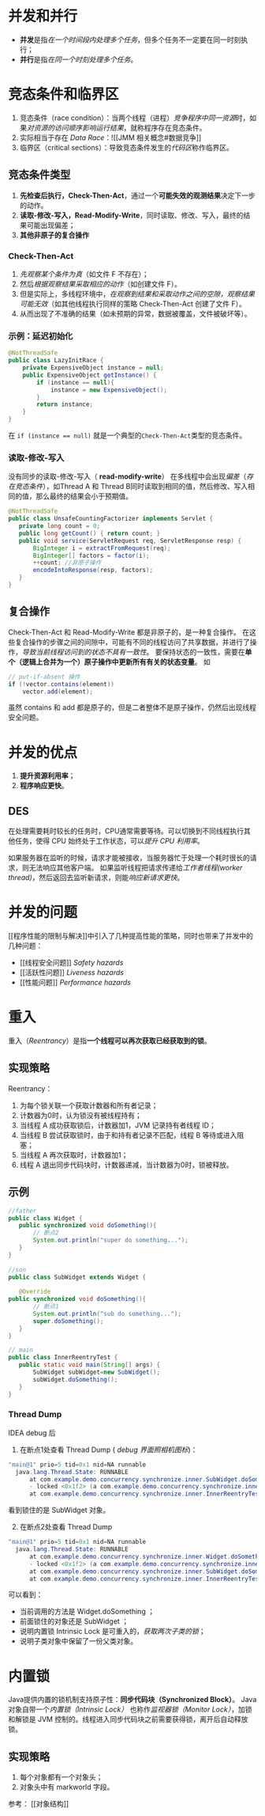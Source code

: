 # 并发和并行
- **并发**是指*在一个时间段内处理多个任务*，但多个任务不一定要在同一时刻执行；
- **并行**是指*在同一个时刻处理多个任务*。

# 竞态条件和临界区
1. 竞态条件（race condition）：当两个线程（进程）*竞争程序中同一资源*时，如果*对资源的访问顺序影响运行结果*，就称程序存在竞态条件。
2. 实际相当于存在 *Data Race*：![[JMM 相关概念#数据竞争]]
3. 临界区（critical sections）：导致竞态条件发生的*代码区*称作临界区。


## 竞态条件类型
1. **先检查后执行，Check-Then-Act**，通过一个**可能失效的观测结果**决定下一步的动作。
2. **读取-修改-写入，Read-Modify-Write**，同时读取、修改、写入，最终的结果可能出现偏差；
3. **其他非原子的复合操作**

### Check-Then-Act
1. *先观察某个条件为真*（如文件 F 不存在）；
2. 然后*根据观察结果采取相应的动作*（如创建文件 F）。
3. 但是实际上，多线程环境中，*在观察到结果和采取动作之间的空隙，观察结果可能无效*（如其他线程执行同样的策略 Check-Then-Act 创建了文件 F）。
4. 从而出现了不准确的结果（如未预期的异常，数据被覆盖，文件被破坏等）。
  

### 示例：延迟初始化
```java
@NotThreadSafe
public class LazyInitRace {
	private ExpensiveObject instance = null;
	public ExpensiveObject getInstance() {
		if (instance == null){
			instance = new ExpensiveObject();
		}
		return instance;
	}
}
```

在 `if (instance == null)` 就是一个典型的`Check-Then-Act`类型的竞态条件。

### 读取-修改-写入
没有同步的读取-修改-写入（ **read-modify-write**） 在多线程中会出现*偏差*（*存在竞态条件*），如Thread A 和 Thread B同时读取到相同的值，然后修改、写入相同的值，那么最终的结果会小于预期值。
 
 ```java
 @NotThreadSafe
public class UnsafeCountingFactorizer implements Servlet {
	private long count = 0;
	public long getCount() { return count; }
	public void service(ServletRequest req, ServletResponse resp) {
		BigInteger i = extractFromRequest(req);
		BigInteger[] factors = factor(i);
		++count; //非原子操作
		encodeIntoResponse(resp, factors);
	}
}
```

## 复合操作
Check-Then-Act 和 Read-Modify-Write 都是非原子的，是一种复合操作。
在这些复合操作的步骤之间的间隙中，可能有不同的线程访问了共享数据，并进行了操作，*导致当前线程访问到的状态不具有一致性*。
要保持状态的一致性，需要在**单个（逻辑上合并为一个）原子操作中更新所有有关的状态变量**。
如
```java
// put-if-absent 操作
if (!vector.contains(element))
	vector.add(element);
```

虽然 contains 和 add 都是原子的，但是二者整体不是原子操作，仍然后出现线程安全问题。

# 并发的优点
1. **提升资源利用率**；
2. **程序响应更快**。

## DES
在处理需要耗时较长的任务时，CPU通常需要等待。可以切换到不同线程执行其他任务，使得 CPU 始终处于工作状态，可以*提升 CPU 利用率*。

如果服务器在监听的时候，请求才能被接收，当服务器忙于处理一个耗时很长的请求，则无法响应其他客户端。
如果监听线程把请求传递给*工作者线程(worker thread)*，然后返回去监听新请求，则能*响应新请求更快*。

# 并发的问题
[[程序性能的限制与解决]]中引入了几种提高性能的策略，同时也带来了并发中的几种问题：
- [[线程安全问题]] *Safety hazards*
- [[活跃性问题]] *Liveness hazards*
- [[性能问题]] *Performance hazards*


# 重入
重入（*Reentrancy*）是指**一个线程可以再次获取已经获取到的锁**。

## 实现策略
Reentrancy：
1. 为每个锁关联一个获取计数器和所有者记录；
2. 计数器为0时，认为锁没有被线程持有；
3. 当线程 A 成功获取锁后，计数器加1，JVM 记录持有者线程 ID；
4. 当线程 B 尝试获取锁时，由于和持有者记录不匹配，线程 B 等待或进入阻塞；
5. 当线程 A 再次获取时，计数器加1；
6. 线程 A 退出同步代码块时，计数器递减，当计数器为0时，锁被释放。

 ## 示例
 
 ```java
 //father
public class Widget {  
    public synchronized void doSomething(){ 
		// 断点2
        System.out.println("super do something...");  
    }  
}
  
//son
public class SubWidget extends Widget {  
  
    @Override  
 public synchronized void doSomething(){  
 		// 断点1
        System.out.println("sub do something...");  
        super.doSomething();  
    }  
}

// main
public class InnerReentryTest {  
    public static void main(String[] args) {  
        SubWidget subWidget=new SubWidget();  
        subWidget.doSomething();  
    }  
}
```


### Thread Dump
IDEA debug 后
1. 在断点1处查看 Thread Dump ( *debug 界面照相机图标*)：
```java
"main@1" prio=5 tid=0x1 nid=NA runnable
  java.lang.Thread.State: RUNNABLE
	  at com.example.demo.concurrency.synchronize.inner.SubWidget.doSomething(SubWidget.java:14)
	  - locked <0x1f2> (a com.example.demo.concurrency.synchronize.inner.SubWidget)
	  at com.example.demo.concurrency.synchronize.inner.InnerReentryTest.main(InnerReentryTest.java:13)
```

看到锁住的是 SubWidget 对象。

2. 在断点2处查看 Thread Dump

```java
"main@1" prio=5 tid=0x1 nid=NA runnable
  java.lang.Thread.State: RUNNABLE
	  at com.example.demo.concurrency.synchronize.inner.Widget.doSomething(Widget.java:12)
	  - locked <0x1f2> (a com.example.demo.concurrency.synchronize.inner.SubWidget)
	  at com.example.demo.concurrency.synchronize.inner.SubWidget.doSomething(SubWidget.java:15)
	  at com.example.demo.concurrency.synchronize.inner.InnerReentryTest.main(InnerReentryTest.java:13)
```

可以看到：
-  当前调用的方法是 Widget.doSomething ；
-  前面锁住的对象还是 SubWidget ；
-  说明内置锁 Intrinsic Lock 是可重入的，*获取两次子类的锁*；
-  说明子类对象中保留了一份父类对象。


# 内置锁
Java提供内置的锁机制支持原子性：**同步代码块（Synchronized Block）**。
Java对象自带一个*内置锁（Intrinsic Lock）* 也称作*监视器锁（Monitor Lock）*，加锁和解锁是 JVM 控制的。线程进入同步代码块之前需要获得锁，离开后自动释放锁。

## 实现策略
1. 每个对象都有一个对象头；
2. 对象头中有 markworld 字段。

参考：
[[对象结构]]